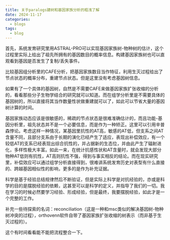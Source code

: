 ```yaml
---
title: 关于paralogs建树和基因家族分析的粗浅了解
date: 2024-11-17
categories:
  - blogs
tags:
  - blog
---
```

首先，系统发育研究里用ASTRAL-PRO可以实现基因家族树-物种树的估计，这个过程里实际上给出了祖先所拥有的基因数目的概率信息。构建基因家族树也可以直观看到基因是否发生了复制/丢失事件。

比较基因组分析里的CAFE分析，把基因家族数目当作特征，利用生灭过程给出了节点状态的概率分布，重建节点状态。但是这里没有考虑基因树信息。

如果有了一个具体的基因树，自然是不需要CAFE来做基因家族扩张收缩的分析的，看看那些分子生物学结合的研究就可以知道。而在组学分析里是不需要具体的基因树的，所以直接将其当作数量性状做重建就可以了，如此可以节省大量的基因树计算的时间。

基因家族动态应该是很敏感的，稀疏的节点状态是很难准确估计的，而且功能-基因分析里，祖先状态并不是一个必要信息，而是作为一种矫正。这里可以引用辛普森悖论。考虑这样一种情况，某基因里抗性的AT高，敏感的AT低，但支系之间AT含量不同，且部分支系由于长期的演化已经产生了适应，表现出补偿效应，有一个较低AT的支系已经表现出综合抗性的，并占据新的生态位，并由此产生了辐射进化，多样性极大丰富。如此一来，在统计抗感性状和AT含量时，就会发现大部分物种AT低则有抗性，AT高则抗性不强，得到与事实相反的结论。而在现实研究里，补偿效应可以通过组学分析直接得到，很难讲系统发育历史对表型有什么直接的、跨越基因相似性的影响，更多的是作为补充证据。

科学是基于经验总结规律然后不断验证，但是实际上科学是对抗经验的，亦或是科学的目的是摆脱经验的依赖，这甚至可以是科学的定义，并指导了我们的一切。我在学习的时候必然要学习经验、形成经验，但是最终，我要摆脱经验，如此才是一个完整的工作。

补充一些待探索的名词：reconciliation（这是一种和msc类似的解决基因树-物种树冲突的过程），orthovenn软件自带了基因家族扩张收缩的树表示（而非基于生灭过程的）。

这个有时间看看能不能把流程整合一下。